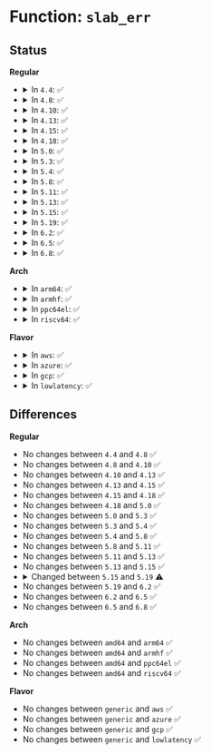 # Function: <code>slab_err</code>

## Status
<b>Regular</b>
<ul>
<li>
<details>
<summary>In <code>4.4</code>: ✅</summary>

```c
void slab_err(struct kmem_cache *s, struct page *page, const char *fmt, void (anon));
```

**Collision:** Unique Static

**Inline:** No

**Transformation:** False

**Instances:**

```
In mm/slub.c (ffffffff811e7510)
Location: mm/slub.c:662
Inline: False
Direct callers:
  - mm/slub.c:on_freelist
  - mm/slub.c:on_freelist
  - mm/slub.c:on_freelist
  - mm/slub.c:check_slab
  - mm/slub.c:check_slab
  - mm/slub.c:check_slab
  - mm/slub.c:free_debug_processing
  - mm/slub.c:free_debug_processing
  - mm/slub.c:free_debug_processing
  - mm/slub.c:__kmem_cache_shutdown
  - mm/slub.c:__kmem_cache_create
```
**Symbols:**

```
ffffffff811e7510-ffffffff811e75e4: slab_err (STB_LOCAL)
```
</details>
</li>
<li>
<details>
<summary>In <code>4.8</code>: ✅</summary>

```c
void slab_err(struct kmem_cache *s, struct page *page, const char *fmt, void (anon));
```

**Collision:** Unique Static

**Inline:** No

**Transformation:** False

**Instances:**

```
In mm/slub.c (ffffffff812065e0)
Location: mm/slub.c:677
Inline: False
Direct callers:
  - mm/slub.c:__kmem_cache_shutdown
  - mm/slub.c:free_debug_processing
  - mm/slub.c:free_debug_processing
  - mm/slub.c:free_debug_processing
  - mm/slub.c:on_freelist
  - mm/slub.c:on_freelist
  - mm/slub.c:on_freelist
  - mm/slub.c:check_slab
  - mm/slub.c:check_slab
  - mm/slub.c:check_slab
```
**Symbols:**

```
ffffffff812065e0-ffffffff812066b4: slab_err (STB_LOCAL)
```
</details>
</li>
<li>
<details>
<summary>In <code>4.10</code>: ✅</summary>

```c
void slab_err(struct kmem_cache *s, struct page *page, const char *fmt, void (anon));
```

**Collision:** Unique Static

**Inline:** No

**Transformation:** False

**Instances:**

```
In mm/slub.c (ffffffff81218600)
Location: mm/slub.c:676
Inline: False
Direct callers:
  - mm/slub.c:__kmem_cache_shutdown
  - mm/slub.c:free_debug_processing
  - mm/slub.c:free_debug_processing
  - mm/slub.c:free_debug_processing
  - mm/slub.c:on_freelist
  - mm/slub.c:on_freelist
  - mm/slub.c:on_freelist
  - mm/slub.c:check_slab
  - mm/slub.c:check_slab
  - mm/slub.c:check_slab
```
**Symbols:**

```
ffffffff81218600-ffffffff812186d4: slab_err (STB_LOCAL)
```
</details>
</li>
<li>
<details>
<summary>In <code>4.13</code>: ✅</summary>

```c
void slab_err(struct kmem_cache *s, struct page *page, const char *fmt, void (anon));
```

**Collision:** Unique Static

**Inline:** No

**Transformation:** False

**Instances:**

```
In mm/slub.c (ffffffff81224250)
Location: mm/slub.c:678
Inline: False
Direct callers:
  - mm/slub.c:__kmem_cache_shutdown
  - mm/slub.c:free_debug_processing
  - mm/slub.c:free_debug_processing
  - mm/slub.c:free_debug_processing
  - mm/slub.c:on_freelist
  - mm/slub.c:on_freelist
  - mm/slub.c:on_freelist
  - mm/slub.c:check_slab
  - mm/slub.c:check_slab
  - mm/slub.c:check_slab
```
**Symbols:**

```
ffffffff81224250-ffffffff8122431f: slab_err (STB_LOCAL)
```
</details>
</li>
<li>
<details>
<summary>In <code>4.15</code>: ✅</summary>

```c
void slab_err(struct kmem_cache *s, struct page *page, const char *fmt, void (anon));
```

**Collision:** Unique Static

**Inline:** No

**Transformation:** False

**Instances:**

```
In mm/slub.c (ffffffff8123f8b0)
Location: mm/slub.c:713
Inline: False
Direct callers:
  - mm/slub.c:__kmem_cache_shutdown
  - mm/slub.c:free_debug_processing
  - mm/slub.c:free_debug_processing
  - mm/slub.c:free_debug_processing
  - mm/slub.c:on_freelist
  - mm/slub.c:on_freelist
  - mm/slub.c:on_freelist
  - mm/slub.c:check_slab
  - mm/slub.c:check_slab
  - mm/slub.c:check_slab
```
**Symbols:**

```
ffffffff8123f8b0-ffffffff8123f97f: slab_err (STB_LOCAL)
```
</details>
</li>
<li>
<details>
<summary>In <code>4.18</code>: ✅</summary>

```c
void slab_err(struct kmem_cache *s, struct page *page, const char *fmt, void (anon));
```

**Collision:** Unique Static

**Inline:** No

**Transformation:** False

**Instances:**

```
In mm/slub.c (ffffffff8126a8e2)
Location: mm/slub.c:699
Inline: False
Direct callers:
  - mm/slub.c:__kmem_cache_shutdown
  - mm/slub.c:free_debug_processing
  - mm/slub.c:free_debug_processing
  - mm/slub.c:free_debug_processing
  - mm/slub.c:on_freelist
  - mm/slub.c:on_freelist
  - mm/slub.c:on_freelist
  - mm/slub.c:check_slab
  - mm/slub.c:check_slab
  - mm/slub.c:check_slab
```
**Symbols:**

```
ffffffff8126a8e2-ffffffff8126a9b6: slab_err (STB_LOCAL)
```
</details>
</li>
<li>
<details>
<summary>In <code>5.0</code>: ✅</summary>

```c
void slab_err(struct kmem_cache *s, struct page *page, const char *fmt, void (anon));
```

**Collision:** Unique Static

**Inline:** No

**Transformation:** False

**Instances:**

```
In mm/slub.c (ffffffff8127f172)
Location: mm/slub.c:704
Inline: False
Direct callers:
  - mm/slub.c:__kmem_cache_shutdown
  - mm/slub.c:free_debug_processing
  - mm/slub.c:free_debug_processing
  - mm/slub.c:free_debug_processing
  - mm/slub.c:on_freelist
  - mm/slub.c:on_freelist
  - mm/slub.c:on_freelist
  - mm/slub.c:check_slab
  - mm/slub.c:check_slab
  - mm/slub.c:check_slab
```
**Symbols:**

```
ffffffff8127f172-ffffffff8127f246: slab_err (STB_LOCAL)
```
</details>
</li>
<li>
<details>
<summary>In <code>5.3</code>: ✅</summary>

```c
void slab_err(struct kmem_cache *s, struct page *page, const char *fmt, void (anon));
```

**Collision:** Unique Static

**Inline:** No

**Transformation:** False

**Instances:**

```
In mm/slub.c (ffffffff8129b012)
Location: mm/slub.c:696
Inline: False
Direct callers:
  - mm/slub.c:__kmem_cache_shutdown
  - mm/slub.c:free_debug_processing
  - mm/slub.c:free_debug_processing
  - mm/slub.c:free_debug_processing
  - mm/slub.c:on_freelist
  - mm/slub.c:on_freelist
  - mm/slub.c:on_freelist
  - mm/slub.c:check_slab
  - mm/slub.c:check_slab
  - mm/slub.c:check_slab
```
**Symbols:**

```
ffffffff8129b012-ffffffff8129b0ee: slab_err (STB_LOCAL)
```
</details>
</li>
<li>
<details>
<summary>In <code>5.4</code>: ✅</summary>

```c
void slab_err(struct kmem_cache *s, struct page *page, const char *fmt, void (anon));
```

**Collision:** Unique Static

**Inline:** No

**Transformation:** False

**Instances:**

```
In mm/slub.c (ffffffff812aaed2)
Location: mm/slub.c:696
Inline: False
Direct callers:
  - mm/slub.c:__kmem_cache_shutdown
  - mm/slub.c:free_debug_processing
  - mm/slub.c:free_debug_processing
  - mm/slub.c:free_debug_processing
  - mm/slub.c:on_freelist
  - mm/slub.c:on_freelist
  - mm/slub.c:on_freelist
  - mm/slub.c:check_slab
  - mm/slub.c:check_slab
  - mm/slub.c:check_slab
```
**Symbols:**

```
ffffffff812aaed2-ffffffff812aafae: slab_err (STB_LOCAL)
```
</details>
</li>
<li>
<details>
<summary>In <code>5.8</code>: ✅</summary>

```c
void slab_err(struct kmem_cache *s, struct page *page, const char *fmt, void (anon));
```

**Collision:** Unique Static

**Inline:** No

**Transformation:** False

**Instances:**

```
In mm/slub.c (ffffffff812df777)
Location: mm/slub.c:742
Inline: False
Direct callers:
  - mm/slub.c:free_debug_processing
  - mm/slub.c:free_debug_processing
  - mm/slub.c:free_debug_processing
  - mm/slub.c:on_freelist
  - mm/slub.c:on_freelist
  - mm/slub.c:on_freelist
  - mm/slub.c:check_slab
  - mm/slub.c:check_slab
  - mm/slub.c:check_slab
```
**Symbols:**

```
ffffffff812df777-ffffffff812df831: slab_err (STB_LOCAL)
```
</details>
</li>
<li>
<details>
<summary>In <code>5.11</code>: ✅</summary>

```c
void slab_err(struct kmem_cache *s, struct page *page, const char *fmt, void (anon));
```

**Collision:** Unique Static

**Inline:** No

**Transformation:** False

**Instances:**

```
In mm/slub.c (ffffffff81be8f26)
Location: mm/slub.c:737
Inline: False
Direct callers:
  - mm/slub.c:free_debug_processing
  - mm/slub.c:free_debug_processing
  - mm/slub.c:free_debug_processing
  - mm/slub.c:on_freelist
  - mm/slub.c:on_freelist
  - mm/slub.c:on_freelist
  - mm/slub.c:check_slab
  - mm/slub.c:check_slab
  - mm/slub.c:check_slab
```
**Symbols:**

```
ffffffff81be8f26-ffffffff81be8fe0: slab_err (STB_LOCAL)
```
</details>
</li>
<li>
<details>
<summary>In <code>5.13</code>: ✅</summary>

```c
void slab_err(struct kmem_cache *s, struct page *page, const char *fmt, void (anon));
```

**Collision:** Unique Static

**Inline:** No

**Transformation:** False

**Instances:**

```
In mm/slub.c (ffffffff81bdb07d)
Location: mm/slub.c:749
Inline: False
Direct callers:
  - mm/slub.c:__kmem_cache_shutdown
  - mm/slub.c:free_debug_processing
  - mm/slub.c:free_debug_processing
  - mm/slub.c:free_debug_processing
  - mm/slub.c:on_freelist
  - mm/slub.c:on_freelist
  - mm/slub.c:on_freelist
  - mm/slub.c:check_slab
  - mm/slub.c:check_slab
  - mm/slub.c:check_slab
```
**Symbols:**

```
ffffffff81bdb07d-ffffffff81bdb137: slab_err (STB_LOCAL)
```
</details>
</li>
<li>
<details>
<summary>In <code>5.15</code>: ✅</summary>

```c
void slab_err(struct kmem_cache *s, struct page *page, const char *fmt, void (anon));
```

**Collision:** Unique Static

**Inline:** No

**Transformation:** False

**Instances:**

```
In mm/slub.c (ffffffff81cc0bc2)
Location: mm/slub.c:866
Inline: False
Direct callers:
  - mm/slub.c:__kmem_cache_shutdown
  - mm/slub.c:free_debug_processing
  - mm/slub.c:free_debug_processing
  - mm/slub.c:free_debug_processing
  - mm/slub.c:on_freelist
  - mm/slub.c:on_freelist
  - mm/slub.c:on_freelist
  - mm/slub.c:check_slab
  - mm/slub.c:check_slab
  - mm/slub.c:check_slab
```
**Symbols:**

```
ffffffff81cc0bc2-ffffffff81cc0c8b: slab_err (STB_LOCAL)
```
</details>
</li>
<li>
<details>
<summary>In <code>5.19</code>: ✅</summary>

```c
void slab_err(struct kmem_cache *s, struct slab *slab, const char *fmt, void (anon));
```

**Collision:** Unique Static

**Inline:** No

**Transformation:** False

**Instances:**

```
In mm/slub.c (ffffffff81e7310c)
Location: mm/slub.c:913
Inline: False
Direct callers:
  - mm/slub.c:free_partial
  - mm/slub.c:free_debug_processing
  - mm/slub.c:free_debug_processing
  - mm/slub.c:free_debug_processing
  - mm/slub.c:on_freelist
  - mm/slub.c:on_freelist
  - mm/slub.c:on_freelist
  - mm/slub.c:check_slab
  - mm/slub.c:check_slab
  - mm/slub.c:check_slab
  - mm/slub.c:slab_pad_check
```
**Symbols:**

```
ffffffff81e7310c-ffffffff81e73203: slab_err (STB_LOCAL)
```
</details>
</li>
<li>
<details>
<summary>In <code>6.2</code>: ✅</summary>

```c
void slab_err(struct kmem_cache *s, struct slab *slab, const char *fmt, void (anon));
```

**Collision:** Unique Static

**Inline:** No

**Transformation:** False

**Instances:**

```
In mm/slub.c (ffffffff81425080)
Location: mm/slub.c:980
Inline: False
Direct callers:
  - mm/slub.c:free_partial
  - mm/slub.c:free_debug_processing
  - mm/slub.c:free_debug_processing
  - mm/slub.c:free_debug_processing
  - mm/slub.c:free_debug_processing
  - mm/slub.c:on_freelist
  - mm/slub.c:on_freelist
  - mm/slub.c:on_freelist
  - mm/slub.c:check_slab
  - mm/slub.c:check_slab
  - mm/slub.c:check_slab
  - mm/slub.c:slab_pad_check
```
**Symbols:**

```
ffffffff81425080-ffffffff814251af: slab_err (STB_LOCAL)
```
</details>
</li>
<li>
<details>
<summary>In <code>6.5</code>: ✅</summary>

```c
void slab_err(struct kmem_cache *s, struct slab *slab, const char *fmt, void (anon));
```

**Collision:** Unique Static

**Inline:** No

**Transformation:** False

**Instances:**

```
In mm/slub.c (ffffffff8145a430)
Location: mm/slub.c:1001
Inline: False
Direct callers:
  - mm/slub.c:free_partial
  - mm/slub.c:free_debug_processing
  - mm/slub.c:free_debug_processing
  - mm/slub.c:free_debug_processing
  - mm/slub.c:free_debug_processing
  - mm/slub.c:on_freelist
  - mm/slub.c:on_freelist
  - mm/slub.c:on_freelist
  - mm/slub.c:check_slab
  - mm/slub.c:check_slab
  - mm/slub.c:check_slab
  - mm/slub.c:slab_pad_check
```
**Symbols:**

```
ffffffff8145a430-ffffffff8145a55f: slab_err (STB_LOCAL)
```
</details>
</li>
<li>
<details>
<summary>In <code>6.8</code>: ✅</summary>

```c
void slab_err(struct kmem_cache *s, struct slab *slab, const char *fmt, void (anon));
```

**Collision:** Unique Static

**Inline:** No

**Transformation:** False

**Instances:**

```
In mm/slub.c (ffffffff81455500)
Location: mm/slub.c:1114
Inline: False
Direct callers:
  - mm/slub.c:free_partial
  - mm/slub.c:free_debug_processing
  - mm/slub.c:free_debug_processing
  - mm/slub.c:free_debug_processing
  - mm/slub.c:free_debug_processing
  - mm/slub.c:on_freelist
  - mm/slub.c:on_freelist
  - mm/slub.c:on_freelist
  - mm/slub.c:check_slab
  - mm/slub.c:check_slab
  - mm/slub.c:check_slab
  - mm/slub.c:slab_pad_check
```
**Symbols:**

```
ffffffff81455500-ffffffff8145562f: slab_err (STB_LOCAL)
```
</details>
</li>
</ul>
<b>Arch</b>
<ul>
<li>
<details>
<summary>In <code>arm64</code>: ✅</summary>

```c
void slab_err(struct kmem_cache *s, struct page *page, const char *fmt, void (anon));
```

**Collision:** Unique Static

**Inline:** No

**Transformation:** False

**Instances:**

```
In mm/slub.c (ffff80001034d480)
Location: mm/slub.c:696
Inline: False
Direct callers:
  - mm/slub.c:__kmem_cache_shutdown
  - mm/slub.c:free_debug_processing
  - mm/slub.c:free_debug_processing
  - mm/slub.c:free_debug_processing
  - mm/slub.c:on_freelist
  - mm/slub.c:on_freelist
  - mm/slub.c:on_freelist
  - mm/slub.c:check_slab
  - mm/slub.c:check_slab
  - mm/slub.c:check_slab
```
**Symbols:**

```
ffff80001034d480-ffff80001034d55c: slab_err (STB_LOCAL)
```
</details>
</li>
<li>
<details>
<summary>In <code>armhf</code>: ✅</summary>

```c
void slab_err(struct kmem_cache *s, struct page *page, const char *fmt, void (anon));
```

**Collision:** Unique Static

**Inline:** No

**Transformation:** False

**Instances:**

```
In mm/slub.c (c055071c)
Location: mm/slub.c:696
Inline: False
Direct callers:
  - mm/slub.c:__kmem_cache_shutdown
  - mm/slub.c:free_debug_processing
  - mm/slub.c:free_debug_processing
  - mm/slub.c:free_debug_processing
  - mm/slub.c:on_freelist
  - mm/slub.c:on_freelist
  - mm/slub.c:on_freelist
  - mm/slub.c:check_slab
  - mm/slub.c:check_slab
  - mm/slub.c:check_slab
```
**Symbols:**

```
c055071c-c05507d0: slab_err (STB_LOCAL)
```
</details>
</li>
<li>
<details>
<summary>In <code>ppc64el</code>: ✅</summary>

```c
void slab_err(struct kmem_cache *s, struct page *page, const char *fmt, void (anon));
```

**Collision:** Unique Static

**Inline:** No

**Transformation:** False

**Instances:**

```
In mm/slub.c (c00000000042cd14)
Location: mm/slub.c:696
Inline: False
Direct callers:
  - mm/slub.c:__kmem_cache_shutdown
  - mm/slub.c:free_debug_processing
  - mm/slub.c:free_debug_processing
  - mm/slub.c:free_debug_processing
  - mm/slub.c:on_freelist
  - mm/slub.c:on_freelist
  - mm/slub.c:on_freelist
  - mm/slub.c:check_slab
  - mm/slub.c:check_slab
  - mm/slub.c:check_slab
```
**Symbols:**

```
c00000000042cd14-c00000000042cdec: slab_err (STB_LOCAL)
```
</details>
</li>
<li>
<details>
<summary>In <code>riscv64</code>: ✅</summary>

```c
void slab_err(struct kmem_cache *s, struct page *page, const char *fmt, void (anon));
```

**Collision:** Unique Static

**Inline:** No

**Transformation:** False

**Instances:**

```
In mm/slub.c (ffffffe00023db70)
Location: mm/slub.c:696
Inline: False
Direct callers:
  - mm/slub.c:__kmem_cache_shutdown
  - mm/slub.c:free_debug_processing
  - mm/slub.c:free_debug_processing
  - mm/slub.c:free_debug_processing
  - mm/slub.c:on_freelist
  - mm/slub.c:on_freelist
  - mm/slub.c:on_freelist
  - mm/slub.c:check_slab
  - mm/slub.c:check_slab
  - mm/slub.c:check_slab
```
**Symbols:**

```
ffffffe00023db70-ffffffe00023dc02: slab_err (STB_LOCAL)
```
</details>
</li>
</ul>
<b>Flavor</b>
<ul>
<li>
<details>
<summary>In <code>aws</code>: ✅</summary>

```c
void slab_err(struct kmem_cache *s, struct page *page, const char *fmt, void (anon));
```

**Collision:** Unique Static

**Inline:** No

**Transformation:** False

**Instances:**

```
In mm/slub.c (ffffffff812a34b2)
Location: mm/slub.c:696
Inline: False
Direct callers:
  - mm/slub.c:__kmem_cache_shutdown
  - mm/slub.c:free_debug_processing
  - mm/slub.c:free_debug_processing
  - mm/slub.c:free_debug_processing
  - mm/slub.c:on_freelist
  - mm/slub.c:on_freelist
  - mm/slub.c:on_freelist
  - mm/slub.c:check_slab
  - mm/slub.c:check_slab
  - mm/slub.c:check_slab
```
**Symbols:**

```
ffffffff812a34b2-ffffffff812a358e: slab_err (STB_LOCAL)
```
</details>
</li>
<li>
<details>
<summary>In <code>azure</code>: ✅</summary>

```c
void slab_err(struct kmem_cache *s, struct page *page, const char *fmt, void (anon));
```

**Collision:** Unique Static

**Inline:** No

**Transformation:** False

**Instances:**

```
In mm/slub.c (ffffffff81294f82)
Location: mm/slub.c:696
Inline: False
Direct callers:
  - mm/slub.c:__kmem_cache_shutdown
  - mm/slub.c:free_debug_processing
  - mm/slub.c:free_debug_processing
  - mm/slub.c:free_debug_processing
  - mm/slub.c:on_freelist
  - mm/slub.c:on_freelist
  - mm/slub.c:on_freelist
  - mm/slub.c:check_slab
  - mm/slub.c:check_slab
  - mm/slub.c:check_slab
```
**Symbols:**

```
ffffffff81294f82-ffffffff8129505e: slab_err (STB_LOCAL)
```
</details>
</li>
<li>
<details>
<summary>In <code>gcp</code>: ✅</summary>

```c
void slab_err(struct kmem_cache *s, struct page *page, const char *fmt, void (anon));
```

**Collision:** Unique Static

**Inline:** No

**Transformation:** False

**Instances:**

```
In mm/slub.c (ffffffff812a12c2)
Location: mm/slub.c:696
Inline: False
Direct callers:
  - mm/slub.c:__kmem_cache_shutdown
  - mm/slub.c:free_debug_processing
  - mm/slub.c:free_debug_processing
  - mm/slub.c:free_debug_processing
  - mm/slub.c:on_freelist
  - mm/slub.c:on_freelist
  - mm/slub.c:on_freelist
  - mm/slub.c:check_slab
  - mm/slub.c:check_slab
  - mm/slub.c:check_slab
```
**Symbols:**

```
ffffffff812a12c2-ffffffff812a139e: slab_err (STB_LOCAL)
```
</details>
</li>
<li>
<details>
<summary>In <code>lowlatency</code>: ✅</summary>

```c
void slab_err(struct kmem_cache *s, struct page *page, const char *fmt, void (anon));
```

**Collision:** Unique Static

**Inline:** No

**Transformation:** False

**Instances:**

```
In mm/slub.c (ffffffff812b1472)
Location: mm/slub.c:696
Inline: False
Direct callers:
  - mm/slub.c:__kmem_cache_shutdown
  - mm/slub.c:free_debug_processing
  - mm/slub.c:free_debug_processing
  - mm/slub.c:free_debug_processing
  - mm/slub.c:on_freelist
  - mm/slub.c:on_freelist
  - mm/slub.c:on_freelist
  - mm/slub.c:check_slab
  - mm/slub.c:check_slab
  - mm/slub.c:check_slab
```
**Symbols:**

```
ffffffff812b1472-ffffffff812b154e: slab_err (STB_LOCAL)
```
</details>
</li>
</ul>

## Differences
<b>Regular</b>
<ul>
<li>
No changes between <code>4.4</code> and <code>4.8</code> ✅
</li>
<li>
No changes between <code>4.8</code> and <code>4.10</code> ✅
</li>
<li>
No changes between <code>4.10</code> and <code>4.13</code> ✅
</li>
<li>
No changes between <code>4.13</code> and <code>4.15</code> ✅
</li>
<li>
No changes between <code>4.15</code> and <code>4.18</code> ✅
</li>
<li>
No changes between <code>4.18</code> and <code>5.0</code> ✅
</li>
<li>
No changes between <code>5.0</code> and <code>5.3</code> ✅
</li>
<li>
No changes between <code>5.3</code> and <code>5.4</code> ✅
</li>
<li>
No changes between <code>5.4</code> and <code>5.8</code> ✅
</li>
<li>
No changes between <code>5.8</code> and <code>5.11</code> ✅
</li>
<li>
No changes between <code>5.11</code> and <code>5.13</code> ✅
</li>
<li>
No changes between <code>5.13</code> and <code>5.15</code> ✅
</li>
<li>
<details>
<summary>Changed between <code>5.15</code> and <code>5.19</code> ⚠️</summary>
<ul>
<li>
<b>Param added. </b>
<code>struct slab *slab</code>
</li>
<li>
<b>Param removed. </b>
<code>struct page *page</code>
</li>
</ul>
</details>
</li>
<li>
No changes between <code>5.19</code> and <code>6.2</code> ✅
</li>
<li>
No changes between <code>6.2</code> and <code>6.5</code> ✅
</li>
<li>
No changes between <code>6.5</code> and <code>6.8</code> ✅
</li>
</ul>
<b>Arch</b>
<ul>
<li>
No changes between <code>amd64</code> and <code>arm64</code> ✅
</li>
<li>
No changes between <code>amd64</code> and <code>armhf</code> ✅
</li>
<li>
No changes between <code>amd64</code> and <code>ppc64el</code> ✅
</li>
<li>
No changes between <code>amd64</code> and <code>riscv64</code> ✅
</li>
</ul>
<b>Flavor</b>
<ul>
<li>
No changes between <code>generic</code> and <code>aws</code> ✅
</li>
<li>
No changes between <code>generic</code> and <code>azure</code> ✅
</li>
<li>
No changes between <code>generic</code> and <code>gcp</code> ✅
</li>
<li>
No changes between <code>generic</code> and <code>lowlatency</code> ✅
</li>
</ul>
